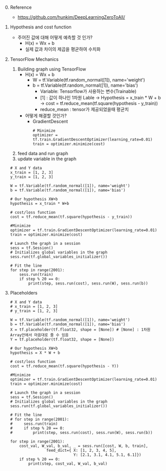 0. Reference
     - https://github.com/hunkim/DeepLearningZeroToAll/
1. Hypothesis and cost function
    - 주어진 값에 대해 어떻게 예측할 것 인가?
        - H(x) = Wx + b
        - 실제 값과 차이의 제곱을 평균하여 수치화
2. TensorFlow Mechanics
    1. Building graph using TensorFlow
        - H(x) = Wx + b
            - W = tf.Variable(tf.random_normal([1]), name='weight')
            - b = tf.Variable(tf.random_normal([1]), name='bias')
                - Variable: Tensorflow가 사용하는 변수(Trainable)
                - [1] : 값이 하나인 1차원 Lable
            → Hypothesis = x_train * W + b
            → cost = tf.reduce_mean(tf.square(hypothesis - y_train))
                - reduce_mean : tensor가 제공되었을때 평균치
        - 어떻게 해결할 것인가?
            - GradientDescent
                ```
                # Minimize
                optimizer = tf.train.GradientDescentOptimizer(learning_rate=0.01)
                train = optimizer.minimize(cost)
                ```
    2. feed data and run graph
    3. update variable in the graph
    ```
    # X and Y data
    x_train = [1, 2, 3]
    y_train = [1, 2, 3]

    W = tf.Variable(tf.random_normal([1]), name='weight')
    b = tf.Variable(tf.random_normal([1]), name='bias')

    # Our hypothesis XW+b
    hypothesis = x_train * W+b

    # cost/loss function
    cost = tf.reduce_mean(tf.square(hypothesis - y_train))

    #Minimize
    optimizer = tf.train.GradientDescentOptimizer(learning_rate=0.01)
    train = optimizer.minimize(cost)

    # Launch the graph in a session
    sess = tf.Session()
    # Initializes global variables in the graph
    sess.run(tf.global_variables_initializer())

    # Fit the line
    for step in range(2001):
        sess.run(train)
        if step % 20 == 0:
            print(step, sess.run(cost), sess.run(W), sess.run(b))
    ```

3. Placeholders
    ```
    # X and Y data
    # x_train = [1, 2, 3]
    # y_train = [1, 2, 3]

    W = tf.Variable(tf.random_normal([1]), name='weight')
    b = tf.Variable(tf.random_normal([1]), name='bias')
    X = tf.placeholder(tf.float32, shape = [None]) # [None] : 1차원 Array안에서 마음대로 줄 수 있음
    Y = tf.placeholder(tf.float32, shape = [None])

    # Our hypothesis XW+b
    hypothesis = X * W + b

    # cost/loss function
    cost = tf.reduce_mean(tf.square(hypothesis - Y))

    #Minimize
    optimizer = tf.train.GradientDescentOptimizer(learning_rate=0.01)
    train = optimizer.minimize(cost)

    # Launch the graph in a session
    sess = tf.Session()
    # Initializes global variables in the graph
    sess.run(tf.global_variables_initializer())

    # Fit the line
    # for step in range(2001):
    #     sess.run(train)
    #     if step % 20 == 0:
    #         print(step, sess.run(cost), sess.run(W), sess.run(b))

    for step in range(2001):
        cost_val, W_val, b_val, _ = sess.run([cost, W, b, train],
                    feed_dict={ X: [1, 2, 3, 4, 5],
                                Y: [2.1, 3.1, 4.1, 5.1, 6.1]})
        if step % 20 == 0:
            print(step, cost_val, W_val, b_val)
    ```
